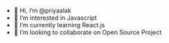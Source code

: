 - 👋 Hi, I’m @priyaalak
- 👀 I’m interested in Javascript
- 🌱 I’m currently learning React.js
- 💞️ I’m looking to collaborate on Open Source Project

